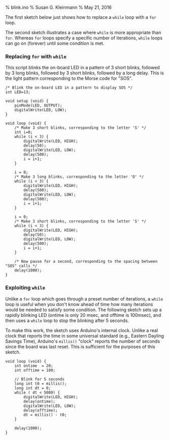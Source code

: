 % blink.ino
% Susan G. Kleinmann
% May 21, 2016

The first sketch below just shows how to replace a `while` loop with a `for` loop. 

The second sketch illustrates a case where `while` is more appropriate than
`for`.  Whereas `for` loops specify a specific number of iterations, `while` loops
can go on (forever) until some condition is met.  


### Replacing `for` with `while` ###

This script blinks the on-board LED in a pattern of 3 short blinks, followed by
3 long blinks, followed by 3 short blinks, followed by a long delay.  This is the light
pattern corresponding to the Morse code for "SOS".

    /* Blink the on-board LED in a pattern to display SOS */
    int LED=13; 
    
    void setup (void) {
        pinMode(LED, OUTPUT);    
        digitalWrite(LED, LOW);
    }
    
    void loop (void) {
        /* Make 3 short blinks, corresponding to the letter 'S' */
        int i=0;
        while (i < 3) {
            digitalWrite(LED, HIGH);   
            delay(50);               
            digitalWrite(LED, LOW);    
            delay(500);               
            i = i+1;
        }

        i = 0;
        /* Make 3 long blinks, corresponding to the letter 'O' */
        while (i < 3) {
            digitalWrite(LED, HIGH);   
            delay(500);               
            digitalWrite(LED, LOW);    
            delay(500);               
            i = i+1;
        }

        i = 0;
        /* Make 3 short blinks, corresponding to the letter 'S' */
        while (i < 3) {
            digitalWrite(LED, HIGH);   
            delay(50);               
            digitalWrite(LED, LOW);    
            delay(500);               
            i = i+1;
        }

        /* Now pause for a second, corresponding to the spacing between "SOS" calls */
        delay(1000);
    }


### Exploiting `while` ###

Unlike a `for` loop which goes through a preset number of iterations, a `while` loop
is useful when you don't know ahead of time how many iterations would be needed to
satisfy some condition.  The following sketch sets up a rapidly blinking LED
(ontime is only 20 msec, and offtime is 100msec), and then uses a `while` loop
to stop the blinking after 5 seconds.

To make this work, the sketch uses Arduino's internal clock.  Unlike a real
clock that reports the time in some universal standard (e.g., Eastern Dayling
Savings Time), Arduino's `millis()` "clock" reports the number of seconds since
the board was last reset.  This is sufficient for the purposes of this sketch.

    void loop (void) {
        int ontime  = 20;
        int offtime = 100;

        // Blink for 5 seconds 
        long int t0 = millis(); 
        long int dt = 0;
        while ( dt < 5000) {
            digitalWrite(LED, HIGH);   
            delay(ontime);               
            digitalWrite(LED, LOW);    
            delay(offtime);               
            dt = millis() - t0;
        }

        delay(1000);
    }

